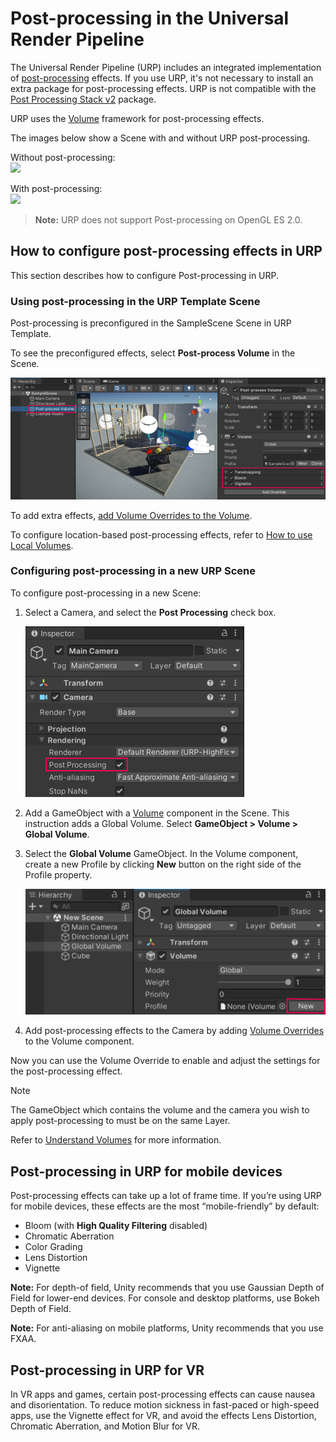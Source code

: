 # Post-processing in the Universal Render Pipeline

The Universal Render Pipeline (URP) includes an integrated implementation of [post-processing](https://docs.unity3d.com/Manual/PostProcessingOverview.html) effects. If you use URP, it's not necessary to install an extra package for post-processing effects. URP is not compatible with the [Post&nbsp;Processing&nbsp;Stack&nbsp;v2](https://docs.unity3d.com/Packages/com.unity.postprocessing@latest/index.html) package.

URP uses the [Volume](Volumes.md) framework for post-processing effects.

The images below show a Scene with and without URP post-processing.

Without post-processing:<br/>
![](Images/AssetShots/Beauty/SceneWithoutPost.png)

With post-processing:<br/>
![](Images/AssetShots/Beauty/SceneWithPost.png)

> **Note:** URP does not support Post-processing on OpenGL&nbsp;ES&nbsp;2.0.

## <a name="post-proc-how-to"></a>How to configure post-processing effects in URP

This section describes how to configure Post-processing in URP.

### Using post-processing in the URP Template Scene

Post-processing is preconfigured in the SampleScene Scene in URP Template.

To see the preconfigured effects, select **Post-process Volume** in the Scene.

![Add post-processing effects to the Camera by adding Volume Overrides to the Volume component.](Images/post-proc/volume-with-post-proc.png)

To add extra effects, [add Volume Overrides to the Volume](VolumeOverrides.md#volume-add-override).

To configure location-based post-processing effects, refer to [How to use Local Volumes](Volumes.md#volume-local).

### Configuring post-processing in a new URP Scene

To configure post-processing in a new Scene:

1. Select a Camera, and select the **Post Processing** check box.

    ![Select a Camera, select the Post Processing check box.](Images/post-proc/camera-post-proc-check.png)

2. Add a GameObject with a [Volume](Volumes.md) component in the Scene. This instruction adds a Global Volume. Select **GameObject > Volume > Global Volume**.

3. Select the **Global Volume** GameObject. In the Volume component, create a new Profile by clicking **New** button on the right side of the Profile property.

    ![Create new Profile.](Images/post-proc/volume-new-scene-new-profile.png)

4. Add post-processing effects to the Camera by adding [Volume Overrides](VolumeOverrides.md#volume-add-override) to the Volume component.

Now you can use the Volume Override to enable and adjust the settings for the post-processing effect.

> [!NOTE]
> The GameObject which contains the volume and the camera you wish to apply post-processing to must be on the same Layer.

Refer to [Understand Volumes](Volumes.md) for more information.

## Post-processing in URP for mobile devices

Post-processing effects can take up a lot of frame time. If you’re using URP for mobile devices, these effects are the most “mobile-friendly” by default:

- Bloom (with __High Quality Filtering__ disabled)
- Chromatic Aberration
- Color Grading
- Lens Distortion
- Vignette

**Note:** For depth-of field, Unity recommends that you use Gaussian Depth of Field for lower-end devices. For console and desktop platforms, use Bokeh Depth of Field.

**Note:** For anti-aliasing on mobile platforms, Unity recommends that you use FXAA.

## Post-processing in URP for VR
In VR apps and games, certain post-processing effects can cause nausea and disorientation. To reduce motion sickness in fast-paced or high-speed apps, use the Vignette effect for VR, and avoid the effects Lens Distortion, Chromatic Aberration, and Motion Blur for VR.

